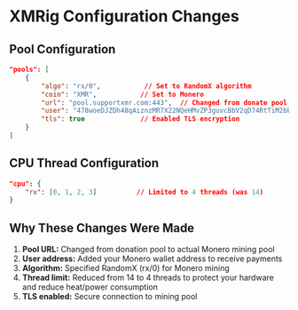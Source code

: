 # XMRig Configuration Changes

## Pool Configuration

```json
"pools": [
    {
        "algo": "rx/0",           // Set to RandomX algorithm
        "coin": "XMR",           // Set to Monero
        "url": "pool.supportxmr.com:443",  // Changed from donate pool
        "user": "478woeDJZDh48qAiznzMR7X22NQeHMvZP3guvcBbV2qD74RtTiM2bbPLSJkxWFG88rR2XTfhCPPDtZSkAPAsKXsKR6rsBAL",  // Your Monero address
        "tls": true              // Enabled TLS encryption
    }
]
```

## CPU Thread Configuration

```json
"cpu": {
    "rx": [0, 1, 2, 3]          // Limited to 4 threads (was 14)
}
```

## Why These Changes Were Made

1. **Pool URL:** Changed from donation pool to actual Monero mining pool
2. **User address:** Added your Monero wallet address to receive payments
3. **Algorithm:** Specified RandomX (rx/0) for Monero mining
4. **Thread limit:** Reduced from 14 to 4 threads to protect your hardware and reduce heat/power consumption
5. **TLS enabled:** Secure connection to mining pool